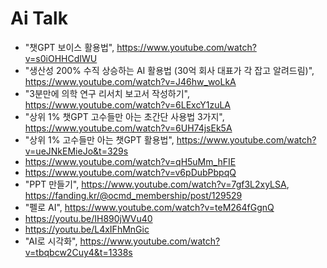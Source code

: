 # Ai Talk 

* "챗GPT 보이스 활용법", https://www.youtube.com/watch?v=s0iOHHCdIWU
* "생산성 200% 수직 상승하는 AI 활용법 (30억 회사 대표가 각 잡고 알려드림)", https://www.youtube.com/watch?v=J46hw_woLkA
* "3분만에 의학 연구 리서치 보고서 작성하기", https://www.youtube.com/watch?v=6LExcY1zuLA
* "상위 1% 챗GPT 고수들만 아는 초간단 사용법 3가지", https://www.youtube.com/watch?v=6UH74jsEk5A
* "상위 1% 고수들만 아는 챗GPT 활용법", https://www.youtube.com/watch?v=ueJNkEMieJo&t=329s
* https://www.youtube.com/watch?v=qH5uMm_hFIE
* https://www.youtube.com/watch?v=v6pDubPbpqQ
* "PPT 만들기", https://www.youtube.com/watch?v=7gf3L2xyLSA, https://fanding.kr/@ocmd_membership/post/129529
* "펠로 AI", https://www.youtube.com/watch?v=teM264fGgnQ
* https://youtu.be/IH890jWVu40
* https://youtu.be/L4xIFhMnGic
* "AI로 시각화", https://www.youtube.com/watch?v=tbqbcw2Cuy4&t=1338s
